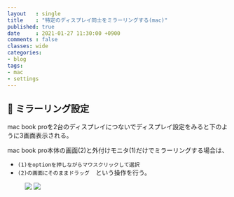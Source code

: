 ```yaml
---
layout   : single
title    : "特定のディスプレイ同士をミラーリングする(mac)"
published: true
date     : 2021-01-27 11:30:00 +0900
comments : false
classes: wide
categories:
- blog
tags:
- mac
- settings
---
```



## :goat: ミラーリング設定

mac book proを2台のディスプレイにつないでディスプレイ設定をみると下のように3画面表示される。

mac book pro本体の画面(2)と外付けモニタ(1)だけでミラーリングする場合は、

* `(1)をoptionを押しながらマウスクリックして選択` 
* `(2)の画面にそのままドラッグ`　という操作を行う。

<figure class="half">
  <img src="/assets/images/2021-01-27/s1.jpg">
  <img src="/assets/images/2021-01-27/s2.jpg">
</figure>